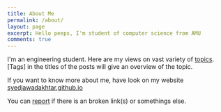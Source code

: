 ```yaml
---
title: About Me
permalink: /about/
layout: page
excerpt: Hello peeps, I'm student of computer science from AMU
comments: true
---
```


I'm an engineering student. Here are my views on vast variety of [topics](https://jawadsblog.netlify.app/first-blog/). [Tags] in the titles of the posts will give an overview of the topic.

If you want to know more about me, have look on my website [syedjawadakhtar.github.io](https://syedjawadakhtar.github.io/)


You can [report](mailto:syedjawadakhtar@gmail.com) if there is an broken link(s) or somethings else.

